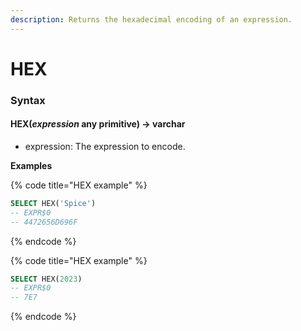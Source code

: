 ```yaml
---
description: Returns the hexadecimal encoding of an expression.
---
```


# HEX

### Syntax <a href="#syntax" id="syntax"></a>

#### HEX(_expression_ any primitive) → varchar <a href="#hexexpression-any-primitive--varchar" id="hexexpression-any-primitive--varchar"></a>

* expression: The expression to encode.

**Examples**

{% code title="HEX example" %}
```sql
SELECT HEX('Spice')
-- EXPR$0
-- 4472656D696F
```
{% endcode %}

{% code title="HEX example" %}
```sql
SELECT HEX(2023)
-- EXPR$0
-- 7E7
```
{% endcode %}
